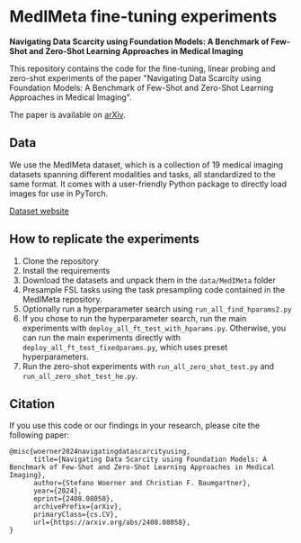 # MedIMeta fine-tuning experiments
**Navigating Data Scarcity using Foundation Models: A Benchmark of
Few-Shot and Zero-Shot Learning Approaches in Medical Imaging**

This repository contains the code for the fine-tuning, linear probing
and zero-shot experiments of the paper "Navigating Data Scarcity using
Foundation Models: A Benchmark of Few-Shot and Zero-Shot Learning
Approaches in Medical Imaging".

The paper is available on [arXiv](https://arxiv.org/abs/2408.08058).

## Data
We use the MedIMeta dataset, which is a collection of 19 medical imaging
datasets spanning different modalities and tasks, all standardized to the
same format. It comes with a user-friendly Python package to directly load
images for use in PyTorch.

[Dataset website](https://www.woerner.eu/projects/medimeta/)

## How to replicate the experiments
1. Clone the repository
2. Install the requirements
3. Download the datasets and unpack them in the `data/MedIMeta` folder
4. Presample FSL tasks using the task presampling code contained in the
MedIMeta repository.
5. Optionally run a hyperparameter search using `run_all_find_hparams2.py`
6. If you chose to run the hyperparameter search, run the main experiments
with `deploy_all_ft_test_with_hparams.py`. Otherwise, you can run the main
experiments directly with `deploy_all_ft_test_fixedparams.py`, which uses
preset hyperparameters.
7. Run the zero-shot experiments with `run_all_zero_shot_test.py` and
`run_all_zero_shot_test_he.py`.

## Citation
If you use this code or our findings in your research, please cite the
following paper:

```
@misc{woerner2024navigatingdatascarcityusing,
      title={Navigating Data Scarcity using Foundation Models: A Benchmark of Few-Shot and Zero-Shot Learning Approaches in Medical Imaging}, 
      author={Stefano Woerner and Christian F. Baumgartner},
      year={2024},
      eprint={2408.08058},
      archivePrefix={arXiv},
      primaryClass={cs.CV},
      url={https://arxiv.org/abs/2408.08058}, 
}
```

